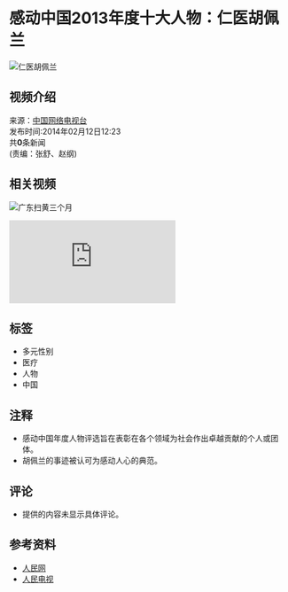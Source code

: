 # 感动中国2013年度十大人物：仁医胡佩兰

![仁医胡佩兰](http://58.68.146.44:8000/c.gif?id=24337398)

## 视频介绍

来源：[中国网络电视台](http://www.cntv.cn/)    
发布时间:2014年02月12日12:23  
共**0**条新闻  
(责编：张舒、赵纲)

## 相关视频

![广东扫黄三个月](http://news.sogou.com/news?pid=sogou-brse-596dedf4498e258e&p=99350101&query=%B9%E3%B6%AB%C9%A8%BB%C6%C8%FD%B8%F6%D4%C2)

![民警围堵“二师兄”](http://tv.people.com.cn/n/2014/0211/c350282-24320591.html)

## 标签

- 多元性别
- 医疗
- 人物
- 中国

## 注释

- 感动中国年度人物评选旨在表彰在各个领域为社会作出卓越贡献的个人或团体。
- 胡佩兰的事迹被认可为感动人心的典范。

## 评论

- 提供的内容未显示具体评论。

## 参考资料

- [人民网](http://www.people.com.cn/)
- [人民电视](http://tv.people.com.cn/)